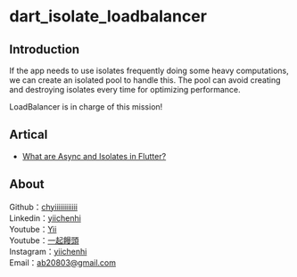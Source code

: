 # dart_isolate_loadbalancer

## Introduction

If the app needs to use isolates frequently doing some heavy computations, we can create an isolated pool to handle this. The pool can avoid creating and destroying isolates every time for optimizing performance.

LoadBalancer is in charge of this mission!

## Artical
- [What are Async and Isolates in Flutter?
](https://ab20803.medium.com/what-are-async-and-isolates-in-flutter-89c14bf6aabe)

## About

Github：[chyiiiiiiiiiiii](https://github.com/chyiiiiiiiiiiii)<br>
Linkedin：[yiichenhi](https://www.linkedin.com/in/yiichenhi)</br>
Youtube：[Yii](https://www.youtube.com/user/a22601807/videos)<br>
Youtube：[一起饅頭](https://www.youtube.com/channel/UC8-CcCmlIhIGcs9pdxx_BSw/videos])<br>
Instagram：[yiichenhi](https://www.instagram.com/yiichenhi/)<br>
Email：ab20803@gmail.com<br>
